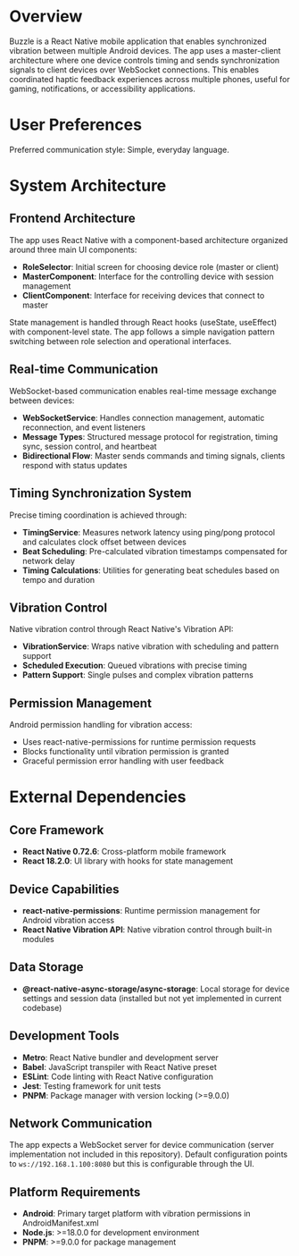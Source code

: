 # Overview

Buzzle is a React Native mobile application that enables synchronized vibration between multiple Android devices. The app uses a master-client architecture where one device controls timing and sends synchronization signals to client devices over WebSocket connections. This enables coordinated haptic feedback experiences across multiple phones, useful for gaming, notifications, or accessibility applications.

# User Preferences

Preferred communication style: Simple, everyday language.

# System Architecture

## Frontend Architecture
The app uses React Native with a component-based architecture organized around three main UI components:
- **RoleSelector**: Initial screen for choosing device role (master or client)
- **MasterComponent**: Interface for the controlling device with session management
- **ClientComponent**: Interface for receiving devices that connect to master

State management is handled through React hooks (useState, useEffect) with component-level state. The app follows a simple navigation pattern switching between role selection and operational interfaces.

## Real-time Communication
WebSocket-based communication enables real-time message exchange between devices:
- **WebSocketService**: Handles connection management, automatic reconnection, and event listeners
- **Message Types**: Structured message protocol for registration, timing sync, session control, and heartbeat
- **Bidirectional Flow**: Master sends commands and timing signals, clients respond with status updates

## Timing Synchronization System
Precise timing coordination is achieved through:
- **TimingService**: Measures network latency using ping/pong protocol and calculates clock offset between devices
- **Beat Scheduling**: Pre-calculated vibration timestamps compensated for network delay
- **Timing Calculations**: Utilities for generating beat schedules based on tempo and duration

## Vibration Control
Native vibration control through React Native's Vibration API:
- **VibrationService**: Wraps native vibration with scheduling and pattern support
- **Scheduled Execution**: Queued vibrations with precise timing
- **Pattern Support**: Single pulses and complex vibration patterns

## Permission Management
Android permission handling for vibration access:
- Uses react-native-permissions for runtime permission requests
- Blocks functionality until vibration permission is granted
- Graceful permission error handling with user feedback

# External Dependencies

## Core Framework
- **React Native 0.72.6**: Cross-platform mobile framework
- **React 18.2.0**: UI library with hooks for state management

## Device Capabilities
- **react-native-permissions**: Runtime permission management for Android vibration access
- **React Native Vibration API**: Native vibration control through built-in modules

## Data Storage
- **@react-native-async-storage/async-storage**: Local storage for device settings and session data (installed but not yet implemented in current codebase)

## Development Tools
- **Metro**: React Native bundler and development server
- **Babel**: JavaScript transpiler with React Native preset
- **ESLint**: Code linting with React Native configuration
- **Jest**: Testing framework for unit tests
- **PNPM**: Package manager with version locking (>=9.0.0)

## Network Communication
The app expects a WebSocket server for device communication (server implementation not included in this repository). Default configuration points to `ws://192.168.1.100:8080` but this is configurable through the UI.

## Platform Requirements
- **Android**: Primary target platform with vibration permissions in AndroidManifest.xml
- **Node.js**: >=18.0.0 for development environment
- **PNPM**: >=9.0.0 for package management
